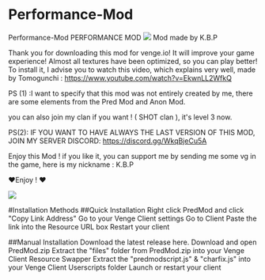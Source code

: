 # Performance-Mod

Performance-Mod
PERFORMANCE MOD
[![](https://cdn.discordapp.com/attachments/888752629780447242/894620135015464960/PERFORMANCE_Mod..jpg)]()
Mod made by K.B.P

Thank you for downloading this mod for venge.io! It will improve your game experience! Almost all textures have been optimized, so you can play better! To install it, I advise you to watch this video, which explains very well, made by Tomogunchi : https://www.youtube.com/watch?v=EkwnLL2WfkQ

PS (1) :I want to specify that this mod was not entirely created by me, there are some elements from the Pred Mod and Anon Mod.

you can also join my clan if you want ! ( SHOT clan ), it's level 3 now.

PS(2): IF YOU WANT TO HAVE ALWAYS THE LAST VERSION OF THIS MOD, JOIN MY SERVER DISCORD: https://discord.gg/WkqBjeCu5A

Enjoy this Mod ! if you like it, you can support me by sending me some vg in the game, here is my nickname : K.B.P

❤️Enjoy ! ❤️

[![](https://cdn.discordapp.com/attachments/888752629780447242/894621258556272740/KBP.PNG)]()

#Installation Methods
##Quick Installation
Right click PredMod and click "Copy Link Address"
Go to your Venge Client settings
Go to Client
Paste the link into the Resource URL box
Restart your client

##Manual Installation
Download the latest release here.
Download and open PredMod.zip
Extract the "files" folder from PredMod.zip into your Venge Client Resource Swapper
Extract the "predmodscript.js" & "charfix.js" into your Venge Client Userscripts folder
Launch or restart your client
